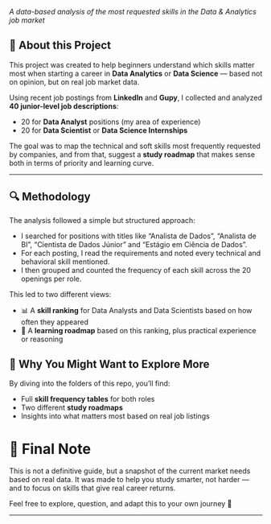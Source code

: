 *A data-based analysis of the most requested skills in the Data & Analytics job market*

## 🧭 About this Project

This project was created to help beginners understand which skills matter most when starting a career in **Data Analytics** or **Data Science** — based not on opinion, but on real job market data.

Using recent job postings from **LinkedIn** and **Gupy**, I collected and analyzed **40 junior-level job descriptions**:
- 20 for **Data Analyst** positions (my area of experience)
- 20 for **Data Scientist** or **Data Science Internships**

The goal was to map the technical and soft skills most frequently requested by companies, and from that, suggest a **study roadmap** that makes sense both in terms of priority and learning curve.

---

## 🔍 Methodology

The analysis followed a simple but structured approach:

- I searched for positions with titles like “Analista de Dados”, “Analista de BI”, “Cientista de Dados Júnior” and “Estágio em Ciência de Dados”.
- For each posting, I read the requirements and noted every technical and behavioral skill mentioned.
- I then grouped and counted the frequency of each skill across the 20 openings per role.

This led to two different views:
- 📊 A **skill ranking** for Data Analysts and Data Scientists based on how often they appeared
- 🧠 A **learning roadmap** based on this ranking, plus practical experience or reasoning

## 👀 Why You Might Want to Explore More

By diving into the folders of this repo, you’ll find:
- Full **skill frequency tables** for both roles
- Two different **study roadmaps**
- Insights into what matters most based on real job listings

# 📌 Final Note

This is not a definitive guide, but a snapshot of the current market needs based on real data.
It was made to help you study smarter, not harder — and to focus on skills that give real career returns.

Feel free to explore, question, and adapt this to your own journey 🚀

---
